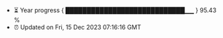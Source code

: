 - ⏳ Year progress { ████████████████████████████▁▁ } 95.43 %
- ⏰ Updated on Fri, 15 Dec 2023 07:16:16 GMT

